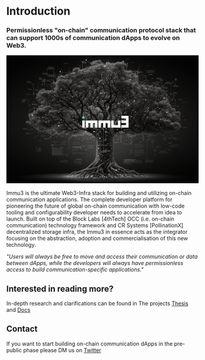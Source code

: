 # Introduction

### Permissionless "on-chain" communication protocol stack that can support 1000s of communication dApps to evolve on Web3. ### 

![immu3 creative](https://github.com/immu3-io/static-assets/blob/323c63bb25f4e923589422c156895c0fe3f30153/image/immu3_creative.png)

Immu3 is the ultimate Web3-Infra stack for building and utilizing on-chain communication applications. The complete developer platform for pioneering the future of global on-chain communication with low-code tooling and configurability developer needs to accelerate from idea to launch. Built on top of the Block Labs [4thTech] OCC (i.e. on-chain communication) technology framework and CR Systems [PollinationX] decentralized storage infra, the Immu3 in essence acts as the integrator focusing on the abstraction, adoption and commercialisation of this new technology.

_"Users will always be free to move and access their communication or data between dApps, while the developers will always have permissionless access to build communication-specific applications."_

## Interested in reading more?

In-depth research and clarifications can be found in
The projects [Thesis](https://bit.ly/immu3-thesis) and [Docs](https://wiki.immu3.io/)

## Contact

If you want to start building on-chain communication dApps in the pre-public phase please DM us on [Twitter](https://twitter.com/immu3_io)
